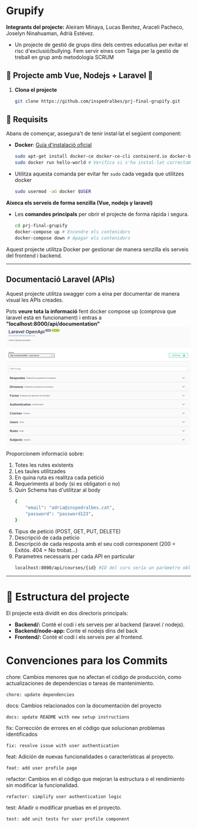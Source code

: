 # Grupify
**Integrants del projecte:**
Aleiram Minaya, Lucas Benitez, Araceli Pacheco, Joselyn Ninahuaman, Adrià Estévez.
- Un projecte de gestió de grups dins dels centres educatius per evitar el risc d'exclusió/bullying. Fem servir eines com Taiga per la gestió de treball en grup amb metodología SCRUM <!--i sistema per generar grups automátics, INSERTAR AQUI ENLACE TAIGA, figma/penpot, URL PRODUCCIÓ, estado actual del proyecto-->

## 🐳 Projecte amb Vue, Nodejs + Laravel 🐳

1. **Clona el projecte**
    ```bash
    git clone https://github.com/inspedralbes/prj-final-grupify.git
## 🚀 Requisits

Abans de començar, assegura't de tenir instal·lat el següent component:

- **Docker**: [Guía d'instalació oficial](https://docs.docker.com/get-docker/)
    ```bash
    sudo apt-get install docker-ce docker-ce-cli containerd.io docker-buildx-plugin docker-compose-plugin
    sudo docker run hello-world # Verifica si s'ha instal·lat correctament.
- Utilitza aquesta comanda per evitar fer `sudo` cada vegada que utilitzes docker
    ```bash
    sudo usermod -aG docker $USER
**Aixeca els serveis de forma senzilla (Vue, nodejs y laravel)**
- Les **comandes principals** per obrir el projecte de forma ràpida i segura.
    ```bash
    cd prj-final-grupify
    docker-compose up # Encendre els contenidors
    docker-compose down # Apagar els contenidors
Aquest projecte utilitza Docker per gestionar de manera senzilla els serveis del frontend i backend.

---

## Documentació Laravel (APIs)
Aquest projecte utilitza swagger com a eina per documentar de manera visual les APIs creades. 

Pots **veure tota la informació** fent docker compose up (comprova que laravel està en funcionament) i entras a **"localhost:8000/api/documentation"**
![Laravel APIs Documentació](public/image.png)

Proporcionem informació sobre:

1. Totes les rutes existents
2. Les taules utilitzades
3. En quina ruta es realitza cada petició
4. Requeriments al body (si es obligatori o no)
5. Quin Schema has d'utilitzar al body
    ```bash
    {
        "email": "adria@inspedralbes.cat",
        "password": "password123",
    }
6. Tipus de petició (POST, GET, PUT, DELETE)
7. Descripció de cada peticio
8. Descripció de cada resposta amb el seu codi corresponent (200 = Exitós. 404 = No trobat...)
9. Parametres necessaris per cada API en particular
    ```bash
    localhost:8000/api/courses/{id} #ID del curs sería un paràmetre obligatori.
---

# 📂 Estructura del projecte
El projecte està dividit en dos directoris principals:

- **Backend/:** Conté el codi i els serveis per al backend (laravel / nodejs).
- **Backend/node-app:** Conte el nodejs dins del back
- **Frontend/:** Conté el codi i els serveis per al frontend.

# Convenciones para los Commits
chore: Cambios menores que no afectan el código de producción, como actualizaciones de dependencias o tareas de mantenimiento.
```
chore: update dependencies
```
docs: Cambios relacionados con la documentación del proyecto
```
docs: update README with new setup instructions
```
fix: Corrección de errores en el código que solucionan problemas identificados
```
fix: resolve issue with user authentication
```
feat: Adición de nuevas funcionalidades o características al proyecto.
```
feat: add user profile page
```
refactor: Cambios en el código que mejoran la estructura o el rendimiento sin modificar la funcionalidad.
```
refactor: simplify user authentication logic
```
test: Añadir o modificar pruebas en el proyecto.
```
test: add unit tests for user profile component
```
